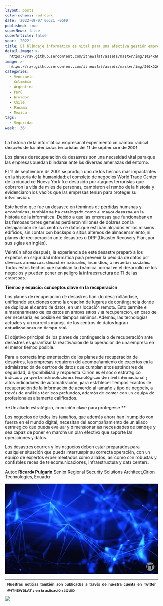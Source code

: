 ```yaml
---
layout: posts
color-schema: red-dark
date: '2022-09-07 05:21 -0500'
published: true
superNews: false
superArticle: false
year: '2022'
title: El blindaje informático es vital para una efectiva gestión empresarial
detail-image: >-
  https://raw.githubusercontent.com/itnewslat/assets/master/img/1024x680/modernidad-g.jpg
image: >-
  https://raw.githubusercontent.com/itnewslat/assets/master/img/540x320/modernidad-p.jpg
categories:
  - Venezuela
  - Colombia
  - Argentina
  - Perú
  - Ecuador
  - Chile
  - Panama
  - Mexico
tags:
  - Seguridad
week: '36'
---
```

La historia de la informática empresarial experimentó un cambio radical después de los atentados terroristas del 11 de septiembre de 2001.

Los planes de recuperación de desastres son una necesidad vital para que las empresas puedan blindarse ante las diversas amenazas del entorno.

El 11 de septiembre de 2001 se produjo uno de los hechos más impactantes en la historia de la humanidad: el complejo de negocios World Trade Center de la ciudad de Nueva York fue destruido por ataques terroristas que cobraron la vida de miles de personas, cambiaron el rumbo de la historia y evidenciaron los vacíos que las empresas tenían para proteger su información.

Este hecho que fue un desastre en términos de pérdidas humanas y económicas, también se ha catalogado como el mayor desastre en la historia de la informática. Debido a que las empresas que funcionaban en las famosas torres gemelas perdieron millones de dólares con la desaparición de sus centros de datos que estaban alojados en los mismos edificios, sin contar con backups o sitios alternos de almacenamiento, ni planes de recuperación ante desastres o DRP (Disaster Recovery Plan, por sus siglas en inglés).

Veintiún años después, la experiencia de este desastre preparó a los expertos en seguridad informática para prevenir la pérdida de datos por diversas amenazas: desastres naturales, incendios, o revueltas sociales. Todos estos hechos que cambian la dinámica normal en el desarrollo de los negocios y pueden poner en peligro la infraestructura de TI de las empresas.

**Tiempo y espacio: conceptos clave en la recuperación** 

Los planes de recuperación de desastres han ido desarrollándose, unificando soluciones como la creación de lugares de contingencia donde se duplique el centro de datos, en una locación remota. Esto permite el almacenamiento de los datos en ambos sitios y la recuperación, en caso de ser necesaria, es posible en tiempos mínimos. Además, las tecnologías actuales y un correcto manejo de los centros de datos logran actualizaciones en tiempo real.

El objetivo principal de los planes de contingencia o de recuperación ante desastres es garantizar la reactivación de la operación de una empresa en el menor tiempo posible.

Para la correcta implementación de los planes de recuperación de desastres, las empresas requieren del acompañamiento de expertos en la administración de centros de datos que cumplan altos estándares de seguridad, disponibilidad y respuesta. Cirion es el socio estratégico indicado ya que brinda soluciones tecnológicas de nivel internacional y altos indicadores de automatización, para establecer tiempos exactos de recuperación de la información de acuerdo al tamaño y tipo de negocio, a través de análisis técnicos profundos, además de contar con un equipo de profesionales altamente calificados.

**Un aliado estratégico, condición clave para protegerse **

Los negocios de todos los tamaños, que además ahora han irrumpido con fuerza en el mundo digital, necesitan del acompañamiento de un aliado estratégico que pueda evaluar y dimensionar las necesidades de blindaje y sea capaz de poner en marcha un plan efectivo que soporte las operaciones y datos. 

Los desastres ocurren y los negocios deben estar preparados para cualquier situación que pueda interrumpir su correcta operación, con un equipo de expertos experimentados como aliados, así como con robustas y confiables redes de telecomunicaciones, infraestructura y data centers.

Autor:
**Ricardo Pulgarín** Senior Regional Security Solutions Architect,Cirion Technologies, Ecuador

![](https://raw.githubusercontent.com/itnewslat/assets/master/img/540x320/modernidad-p.jpg)

<table style="height: 42px;" width="569">
<tbody>
<tr>
<td style="text-align: justify;"><sub><strong>Nuestras noticias también son publicadas a través de nuestra cuenta en Twitter <a href="https://twitter.com/itnewslat?lang=es">@ITNEWSLAT</a> y en la aplicación <a href="https://squidapp.co/en/">SQUID</a></strong></sub></td>
</tr>
</tbody>
</table>

<img src="https://tracker.metricool.com/c3po.jpg?hash=56f88a41e39ab42c063cc51676587a04"/>